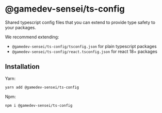 # @gamedev-sensei/ts-config

Shared typescript config files that you can extend to provide type safety to your packages.

We recommend extending:
* `@gamedev-sensei/ts-config/tsconfig.json` for plain typescript packages
* `@gamedev-sensei/ts-config/react.tsconfig.json` for react 18+ packages

## Installation

Yarn:
```bash
yarn add @gamedev-sensei/ts-config
```

Npm:
```bash
npm i @gamedev-sensei/ts-config
```
